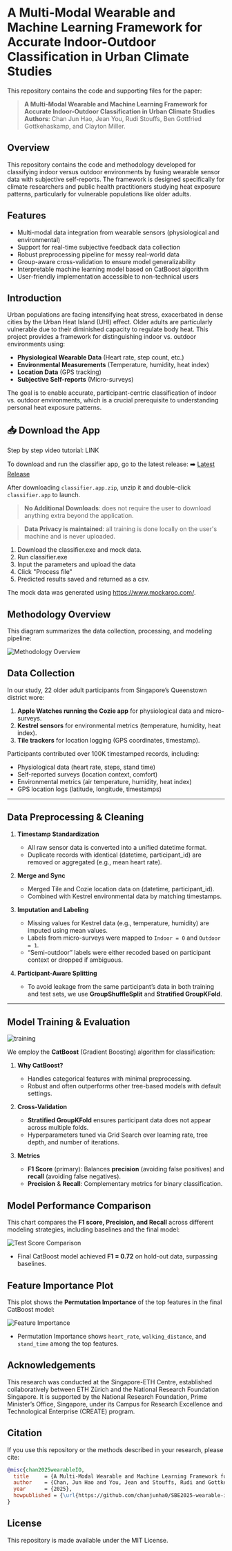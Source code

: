 # A Multi-Modal Wearable and Machine Learning Framework for Accurate Indoor-Outdoor Classification in Urban Climate Studies

This repository contains the code and supporting files for the paper:

> **A Multi-Modal Wearable and Machine Learning Framework for Accurate Indoor-Outdoor Classification in Urban Climate Studies**  
> **Authors**: Chan Jun Hao, Jean You, Rudi Stouffs, Ben Gottfried Gottkehaskamp, and Clayton Miller.

## Overview
This repository contains the code and methodology developed for classifying indoor versus outdoor environments by fusing wearable sensor data with subjective self-reports. The framework is designed specifically for climate researchers and public health practitioners studying heat exposure patterns, particularly for vulnerable populations like older adults.

## Features

- Multi-modal data integration from wearable sensors (physiological and environmental)
- Support for real-time subjective feedback data collection
- Robust preprocessing pipeline for messy real-world data
- Group-aware cross-validation to ensure model generalizability
- Interpretable machine learning model based on CatBoost algorithm
- User-friendly implementation accessible to non-technical users

## Introduction

Urban populations are facing intensifying heat stress, exacerbated in dense cities by the Urban Heat Island (UHI) effect. Older adults are particularly vulnerable due to their diminished capacity to regulate body heat. This project provides a framework for distinguishing indoor vs. outdoor environments using:

- **Physiological Wearable Data** (Heart rate, step count, etc.)
- **Environmental Measurements** (Temperature, humidity, heat index)
- **Location Data** (GPS tracking)
- **Subjective Self-reports** (Micro-surveys)

The goal is to enable accurate, participant-centric classification of indoor vs. outdoor environments, which is a crucial prerequisite to understanding personal heat exposure patterns.

## 📥 Download the App
Step by step video tutorial: LINK

To download and run the classifier app, go to the latest release:
➡️ [Latest Release](https://github.com/chanjunha0/SBE2025-wearable-io-classification/releases/latest)

After downloading `classifier.app.zip`, unzip it and double-click `classifier.app` to launch.
>**No Additional Downloads**: does not require the user to download anything extra beyond the application. 

>**Data Privacy is maintained**:  all training is done locally on the user's machine and is never uploaded.

1. Download the classifier.exe and mock data.
2. Run classifier.exe
3. Input the parameters and upload the data
4. Click "Process file"
5. Predicted results saved and returned as a csv.

The mock data was generated using https://www.mockaroo.com/.

## Methodology Overview

This diagram summarizes the data collection, processing, and modeling pipeline:

![Methodology Overview](images/sbe2025-methodology.drawio.png)


## Data Collection

In our study, 22 older adult participants from Singapore’s Queenstown district wore:
1. **Apple Watches running the Cozie app** for physiological data and micro-surveys.
2. **Kestrel sensors** for environmental metrics (temperature, humidity, heat index).
3. **Tile trackers** for location logging (GPS coordinates, timestamp).

Participants contributed over 100K timestamped records, including:
- Physiological data (heart rate, steps, stand time)
- Self-reported surveys (location context, comfort)
- Environmental metrics (air temperature, humidity, heat index)
- GPS location logs (latitude, longitude, timestamps)

---

## Data Preprocessing & Cleaning

1. **Timestamp Standardization**  
   - All raw sensor data is converted into a unified datetime format.
   - Duplicate records with identical (datetime, participant_id) are removed or aggregated (e.g., mean heart rate).

2. **Merge and Sync**  
   - Merged Tile and Cozie location data on (datetime, participant_id).  
   - Combined with Kestrel environmental data by matching timestamps.

3. **Imputation and Labeling**  
   - Missing values for Kestrel data (e.g., temperature, humidity) are imputed using mean values.
   - Labels from micro-surveys were mapped to `Indoor = 0` and `Outdoor = 1`.  
   - “Semi-outdoor” labels were either recoded based on participant context or dropped if ambiguous.

4. **Participant-Aware Splitting**  
   - To avoid leakage from the same participant’s data in both training and test sets, we use **GroupShuffleSplit** and **Stratified GroupKFold**.

---

## Model Training & Evaluation

![training](images/training.png)

We employ the **CatBoost** (Gradient Boosting) algorithm for classification:

1. **Why CatBoost?**  
   - Handles categorical features with minimal preprocessing.  
   - Robust and often outperforms other tree-based models with default settings.

2. **Cross-Validation**  
   - **Stratified GroupKFold** ensures participant data does not appear across multiple folds.  
   - Hyperparameters tuned via Grid Search over learning rate, tree depth, and number of iterations.

3. **Metrics**  
   - **F1 Score** (primary): Balances **precision** (avoiding false positives) and **recall** (avoiding false negatives).  
   - **Precision** & **Recall**: Complementary metrics for binary classification.

## Model Performance Comparison

This chart compares the **F1 score, Precision, and Recall** across different modeling strategies, including baselines and the final model:

![Test Score Comparison](images/test-score-comparision.png)

- Final CatBoost model achieved **F1 = 0.72** on hold-out data, surpassing baselines. 

## Feature Importance Plot

This plot shows the **Permutation Importance** of the top features in the final CatBoost model:

![Feature Importance](images/perm-importance.png)

- Permutation Importance shows ``heart_rate``, ``walking_distance``, and ``stand_time`` among the top features.

## Acknowledgements

This research was conducted at the Singapore-ETH Centre, established collaboratively between ETH Zürich and the National Research Foundation Singapore. It is supported by the National Research Foundation, Prime Minister’s Office, Singapore, under its Campus for Research Excellence and Technological Enterprise (CREATE) program.

## Citation

If you use this repository or the methods described in your research, please cite:

```bibtex
@misc{chan2025wearableIO,
  title     = {A Multi-Modal Wearable and Machine Learning Framework for Accurate Indoor-Outdoor Classification in Urban Climate Studies},
  author    = {Chan, Jun Hao and You, Jean and Stouffs, Rudi and Gottkehaskamp, Ben Gottfried and Miller, Clayton},
  year      = {2025},
  howpublished = {\url{https://github.com/chanjunha0/SBE2025-wearable-io-classification}},
}
```

## License
This repository is made available under the MIT License. 